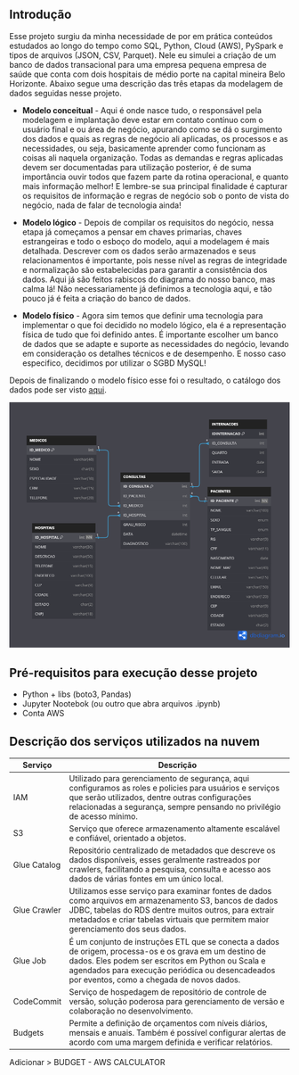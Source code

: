 ## Introdução

Esse projeto surgiu da minha necessidade de por em prática conteúdos estudados ao longo do tempo como SQL, Python, Cloud (AWS), PySpark e tipos de arquivos (JSON, CSV, Parquet). Nele eu simulei a criação de um banco de dados transacional para uma empresa pequena empresa de saúde que conta com dois hospitais de médio porte na capital mineira Belo Horizonte. Abaixo segue uma descrição das três etapas da modelagem de dados seguidas nesse projeto.

* **Modelo conceitual** - Aqui é onde nasce tudo, o responsável pela modelagem e implantação deve estar em contato contínuo com o usuário final e ou área de negócio, apurando como se dá o surgimento dos dados e quais as regras de negócio ali aplicadas, os processos e as necessidades, ou seja, basicamente aprender como funcionam as coisas ali naquela organização. Todas as demandas e regras aplicadas devem ser documentadas para utilização posterior, é de suma importância ouvir todos que fazem parte da rotina operacional, e quanto mais informação melhor! E lembre-se sua principal finalidade é capturar os requisitos de informação e regras de negócio sob o ponto de vista do negócio, nada de falar de tecnologia ainda!

* **Modelo lógico** - Depois de compilar os requisitos do negócio, nessa etapa já começamos a pensar em chaves primarias, chaves estrangeiras e todo o esboço do modelo, aqui a modelagem é mais detalhada. Descrever com os dados serão armazenados e seus relacionamentos é importante, pois nesse nível as regras de integridade e normalização são estabelecidas para garantir a consistência dos dados. Aqui já são feitos rabiscos do diagrama do nosso banco, mas calma lá! Não necessariamente já definimos a tecnologia aqui, e tão pouco já é feita a criação do banco de dados.

* **Modelo físico** - Agora sim temos que definir uma tecnologia para implementar o que foi decidido no modelo lógico, ela é a representação física de tudo que foi definido antes. É importante escolher um banco de dados que se adapte e suporte as necessidades do negócio, levando em consideração os detalhes técnicos e de desempenho. E nosso caso especifico, decidimos por utilizar o SGBD MySQL!

Depois de finalizando o modelo físico esse foi o resultado, o catálogo dos dados pode ser visto [aqui](https://github.com/ViniciusCarneiro54/repositorio_final/tree/main/catalogo).

![Diagrama do banco de dados](img/diagram.png)

## Pré-requisitos para execução desse projeto

- Python + libs (boto3, Pandas)
- Jupyter Nootebok (ou outro que abra arquivos .ipynb)
- Conta AWS

## Descrição dos serviços utilizados na nuvem

| Serviço      | Descrição                                                                                                                                                                                                                                                    |
| ------------ | ------------------------------------------------------------------------------------------------------------------------------------------------------------------------------------------------------------------------------------------------------------ |
| IAM          | Utilizado para gerenciamento de segurança, aqui configuramos as roles e policies para usuários e serviços que serão utilizados, dentre outras configurações relacionadas a segurança, sempre pensando no privilégio de acesso mínimo.                        |
| S3           | Serviço que oferece armazenamento altamente escalável e confiável, orientado a objetos.                                                                                                                                                                      |
| Glue Catalog | Repositório centralizado de metadados que descreve os dados disponíveis, esses geralmente rastreados por crawlers, facilitando a pesquisa, consulta e acesso aos dados de várias fontes em um único local.                                                   |
| Glue Crawler | Utilizamos esse serviço para examinar fontes de dados como arquivos em armazenamento S3, bancos de dados JDBC, tabelas do RDS dentre muitos outros, para extrair metadados e criar tabelas virtuais que permitem maior gerenciamento dos seus dados.         |
| Glue Job     | É um conjunto de instruções ETL que se conecta a dados de origem, processa-os e os grava em um destino de dados. Eles podem ser escritos em Python ou Scala e agendados para execução periódica ou desencadeados por eventos, como a chegada de novos dados. |
| CodeCommit   | Serviço de hospedagem de repositório de controle de versão, solução poderosa para gerenciamento de versão e colaboração no desenvolvimento.                                                                                                                  |
| Budgets      | Permite a definição de orçamentos com níveis diários, mensais e anuais. Também é possível configurar alertas de acordo com uma margem definida e verificar relatórios.                                                                                       |

Adicionar > BUDGET - AWS CALCULATOR
